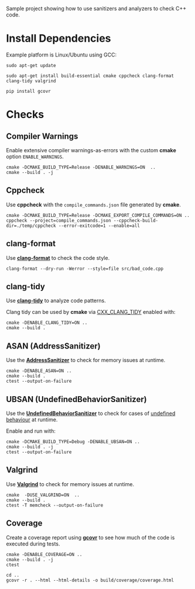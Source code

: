 Sample project showing how to use sanitizers and analyzers to check C++ code.


# Install Dependencies

Example platform is Linux/Ubuntu using GCC:

```shell
sudo apt-get update

sudo apt-get install build-essential cmake cppcheck clang-format clang-tidy valgrind

pip install gcovr
```

# Checks

## Compiler Warnings

Enable extensive compiler warnings-as-errors with the custom **cmake** option ```ENABLE_WARNINGS```.

```shell
cmake -DCMAKE_BUILD_TYPE=Release -DENABLE_WARNINGS=ON  ..
cmake --build . -j
```

## Cppcheck

Use **cppcheck** with the ``compile_commands.json`` file generated by **cmake**.

```shell
cmake -DCMAKE_BUILD_TYPE=Release -DCMAKE_EXPORT_COMPILE_COMMANDS=ON ..
cppcheck --project=compile_commands.json --cppcheck-build-dir=./temp/cppcheck --error-exitcode=1 --enable=all
```


## clang-format

Use **[clang-format](https://clang.llvm.org/docs/ClangFormat.html)** to check the code style.

```shell
clang-format --dry-run -Werror --style=file src/bad_code.cpp
```

## clang-tidy

Use **[clang-tidy](https://clang.llvm.org/extra/clang-tidy/)** to analyze code patterns.

Clang tidy can be used by **cmake** via [CXX_CLANG_TIDY](https://cmake.org/cmake/help/latest/prop_tgt/LANG_CLANG_TIDY.html) enabled with:

```shell
cmake -DENABLE_CLANG_TIDY=ON ..
cmake --build . 
```


## ASAN (AddressSanitizer)

Use the **[AddressSanitizer](https://clang.llvm.org/docs/AddressSanitizer.html)** to check for memory issues at runtime.

```shell
cmake -DENABLE_ASAN=ON ..
cmake --build . 
ctest --output-on-failure
```


## UBSAN (UndefinedBehaviorSanitizer)

Use the **[UndefinedBehaviorSanitizer](https://clang.llvm.org/docs/UndefinedBehaviorSanitizer.html)** to check for cases of [undefined behaviour](https://en.cppreference.com/w/cpp/language/ub) at runtime.

Enable and run with:

```shell
cmake -DCMAKE_BUILD_TYPE=Debug -DENABLE_UBSAN=ON ..
cmake --build . -j 
ctest --output-on-failure
```

## Valgrind

Use **[Valgrind](https://valgrind.org/)** to check for memory issues at runtime.

```shell
cmake  -DUSE_VALGRIND=ON  ..
cmake --build .
ctest -T memcheck --output-on-failure
```

## Coverage

Create a coverage report using **[gcovr](https://gcovr.com/en/stable/)** to see how much of the code is executed during tests. 


```shell
cmake -DENABLE_COVERAGE=ON ..
cmake --build . -j 
ctest 

cd ..
gcovr -r . --html --html-details -o build/coverage/coverage.html
```
